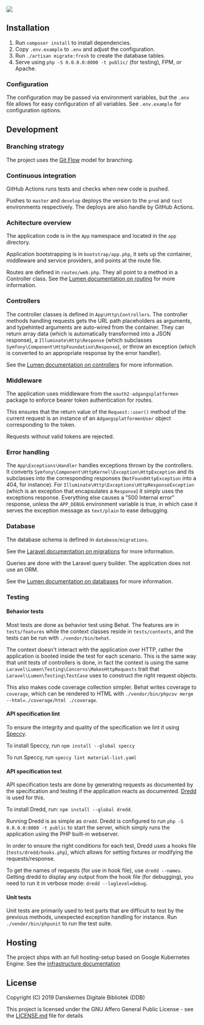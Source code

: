 [![](https://img.shields.io/codecov/c/github/reload/material-list.svg?style=for-the-badge)](https://codecov.io/gh/reload/material-list)

## Installation ##

1. Run `composer install` to install dependencies.
2. Copy `.env.example` to `.env` and adjust the configuration.
3. Run `./artisan migrate:fresh` to create the database tables.
4. Serve using `php -S 0.0.0.0:8000 -t public/` (for testing), FPM, or
   Apache.

### Configuration ###

The configuration may be passed via environment variables, but the
`.env` file allows for easy configuration of all variables. See
`.env.example` for configuration options.

## Development ##

### Branching strategy ###

The project uses the [Git
Flow](https://nvie.com/posts/a-successful-git-branching-model/) model
for branching.

### Continuous integration ###

GitHub Actions runs tests and checks when new code is pushed.

Pushes to `master` and `develop` deploys the version to the `prod` and
`test` environments respectively. The deploys are also handle by
GitHub Actions.

### Achitecture overview ###

The application code is in the `App` namespace and located in the
`app` directory.

Application bootstrapping is in `bootstrap/app.php`, it sets up the
container, middleware and service providers, and points at the route
file.

Routes are defined in `routes/web.php`. They all point to a method in
a Controller class. See the [Lumen documentation on
routing](https://lumen.laravel.com/docs/routing) for more
information.

### Controllers ###

The controller classes is defined in `App\Http\Controllers`. The
controller methods handling requests gets the URL path placeholders as
arguments, and typehinted arguments are auto-wired from the container.
They can return array data (which is automatically transformed into a
JSON response), a `Illuminate\Http\Response` (which subclasses
`Symfony\Component\HttpFoundation\Response`), or throw an exception
(which is converted to an appropriate response by the error handler).

See the [Lumen documentation on
controllers](https://lumen.laravel.com/docs/controllers) for more
information.

### Middleware ###

The application uses middleware from the `oauth2-adgangsplatformen` 
package to enforce bearer token authentication for routes.

This ensures that the return value of the `Request::user()` method of 
the current request is an instance of an `AdgangsplatformenUser` 
object corresponding to the token.

Requests without valid tokens are rejected.

### Error handling ###

The `App\Exceptions\Handler` handles exceptions thrown by the
controllers. It converts
`Symfony\Component\HttpKernel\Exception\HttpException` and its
subclasses into the corresponding responses (`NotFoundHttpException`
into a 404, for instance). For
`Illuminate\Http\Exceptions\HttpResponseException` (which is an
exception that encapsulates a `Response`) it simply uses the
exceptions response. Everything else causes a "500 Internal error"
response, unless the `APP_DEBUG` environment variable is true, in
which case it serves the exception message as `text/plain` to ease
debugging.

### Database ###

The database schema is defined in `databese/migrations`. 

See the [Laravel documentation on
migrations](https://laravel.com/docs/migrations) for more
information.

Queries are done with the Laravel query builder. The application does
not use an ORM.

See the [Lumen documentation on
databases](https://lumen.laravel.com/docs/database) for more
information.

### Testing ###

#### Behavior tests ####

Most tests are done as behavior test using Behat. The features are in
`tests/features` while the context classes reside in `tests/contexts`,
and the tests can be run with `./vendor/bin/behat`.

The context doesn't interact with the application over HTTP, rather
the application is booted inside the test for each scenario. This is
the same way that unit tests of controllers is done, in fact the
context is using the same
`Laravel\Lumen\Testing\Concerns\MakesHttpRequests` trait that
`Laravel\Lumen\Testing\TestCase` uses to construct the right request
objects.

This also makes code coverage collection simpler. Behat writes
coverage to `coverage`, which can be rendered to HTML with
`./vendor/bin/phpcov merge --html=./coverage/html ./coverage`.

#### API specification lint ####

To ensure the integrity and quality of the specification we lint it using
[Speccy](https://github.com/wework/speccy).

To install Speccy, run `npm install --global speccy`

To run Speccy, run `speccy lint material-list.yaml`

#### API specification test ####

API specification tests are done by generating requests as documented
by the specification and testing if the application reacts as
documented. [Dredd](https://dredd.org/en/latest/) is used for this.

To install Dredd, run: `npm install --global dredd`.

Running Dredd is as simple as `dredd`. Dredd is configured to run
`php -S 0.0.0.0:8080 -t public` to start the server, which simply runs the
application using the PHP built-in webserver.

In order to ensure the right conditions for each test, Dredd uses a
hooks file (`tests/dredd/hooks.php`), which allows for setting
fixtures or modifying the requests/response.

To get the names of requests (for use in hook file), use `dredd
--names`. Getting dredd to display any output from the hook file (for
debugging), you need to run it in verbose mode: `dredd
--loglevel=debug`.

#### Unit tests ####

Unit tests are primarily used to test parts that are difficult to test
by the previous methods, unexpected exception handling for instance.
Run `./vendor/bin/phpunit` to run the test suite.

## Hosting ##
The project ships with an full hosting-setup based on Google Kubernetes Engine. See the [infrastructure documentation](infrastructure/README.md)

## License

Copyright (C) 2019 Danskernes Digitale Bibliotek (DDB)

This project is licensed under the GNU Affero General Public License - see 
the [LICENSE.md](LICENSE.md) file for details
